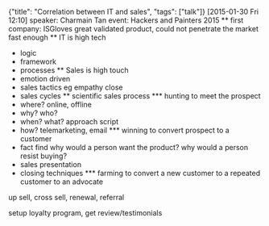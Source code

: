 {"title": "Correlation between IT and sales", "tags": ["talk"]}
[2015-01-30 Fri 12:10]
speaker: Charmain Tan
event: Hackers and Painters 2015
** first company: ISGloves
great validated product, could not penetrate the market fast enough
** IT is high tech
 * logic
 * framework
 * processes
** Sales is high touch
 * emotion driven
 * sales tactics
   eg empathy close
 * sales cycles
** scientific sales process
*** hunting
to meet the prospect
 * where? online, offline
 * why? who?
 * when? what? approach script
 * how? telemarketing, email
*** winning
to convert prospect to a customer
 * fact find
   why would a person want the product?
   why would a person resist buying?
 * sales presentation
 * closing techniques
*** farming
to convert a new customer
to a repeated customer
to an advocate

up sell, cross sell, renewal, referral

setup loyalty program, get review/testimonials
